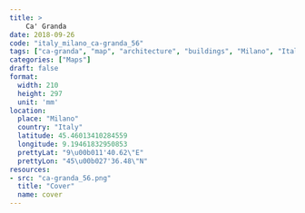 ```yaml
---
title: > 
    Ca' Granda
date: 2018-09-26
code: "italy_milano_ca-granda_56"
tags: ["ca-granda", "map", "architecture", "buildings", "Milano", "Italy"]
categories: ["Maps"]
draft: false
format:
  width: 210
  height: 297
  unit: 'mm'
location:
  place: "Milano"
  country: "Italy"
  latitude: 45.46013410284559
  longitude: 9.19461832950853
  prettyLat: "9\u00b011'40.62\"E"
  prettyLon: "45\u00b027'36.48\"N"
resources:
- src: "ca-granda_56.png"
  title: "Cover"
  name: cover
---
```

